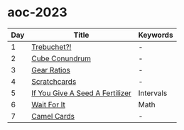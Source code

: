 # aoc-2023

| Day | Title                                      | Keywords      |
| --- | ------------------------------------------ | ------------- |
| 1   | [Trebuchet?!](01.py)                       | -             |
| 2   | [Cube Conundrum](02.py)                    | -             |
| 3   | [Gear Ratios](03.py)                       | -             |
| 4   | [Scratchcards](04.py)                      | -             |
| 5   | [If You Give A Seed A Fertilizer](05.py)   | Intervals     |
| 6   | [Wait For It](06.py)                       | Math          |
| 7   | [Camel Cards](07.py)                       | -             |

